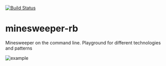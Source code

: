 [![Build Status](https://travis-ci.org/mriddle/minesweeper-rb.svg?branch=master)](https://travis-ci.org/mriddle/minesweeper-rb)

# minesweeper-rb

Minesweeper on the command line. Playground for different technologies and patterns

![example](https://raw.github.com/mriddle/minesweeper-rb/master/simple/assets/screenshot.png)
